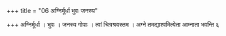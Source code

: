 +++
title = "06 अग्निर्मूर्धा भुवः जनस्य"

+++
अग्निर्मूर्धा । भुवः । जनस्य गोपाः । त्वां चित्रश्रवस्तम । अग्ने तमद्याश्वमित्येता आम्नाता भवन्ति ६
